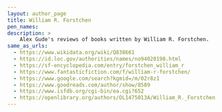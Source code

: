```yaml
---
layout: author_page
title: William R. Forstchen
pen_names:
description: >
    Alex Gude's reviews of books written by William R. Forstchen.
same_as_urls:
  - https://www.wikidata.org/wiki/Q838661
  - https://id.loc.gov/authorities/names/no94020198.html
  - https://sf-encyclopedia.com/entry/forstchen_william_r
  - https://www.fantasticfiction.com/f/william-r-forstchen/
  - https://www.google.com/search?kgmid=/m/02r8z1
  - https://www.goodreads.com/author/show/8589
  - https://www.isfdb.org/cgi-bin/ea.cgi?652
  - https://openlibrary.org/authors/OL1475013A/William_R._Forstchen
---
```

